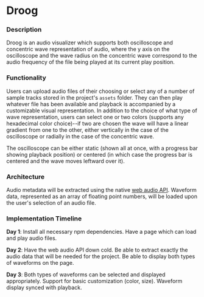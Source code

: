 # Droog

### Description

Droog is an audio visualizer which supports both oscilloscope and concentric wave representation of audio, where the y axis on the oscilloscope and the wave radius on the concentric wave correspond to the audio frequency of the file being played at its current play position.

### Functionality

Users can upload audio files of their choosing or select any of a number of sample tracks stored in the project's `assets` folder. They can then play whatever file has been available and playback is accompanied by a customizable visual representation. In addition to the choice of what type of wave representation, users can select one or two colors (supports any hexadecimal color choice)--if two are chosen the wave will have a linear gradient from one to the other, either vertically in the case of the oscilloscope or radially in the case of the concentric wave.

The oscilloscope can be either static (shown all at once, with a progress bar showing playback position) or centered (in which case the progress bar is centered and the wave moves leftward over it).

### Architecture

Audio metadata will be extracted using the native [web audio API](https://developer.mozilla.org/en-US/docs/Web/API/Web_Audio_API). Waveform data, represented as an array of floating point numbers, will be loaded upon the user's selection of an audio file.

### Implementation Timeline

**Day 1**: Install all necessary npm dependencies. Have a page which can load and play audio files.

**Day 2**: Have the web audio API down cold. Be able to extract exactly the audio data that will be needed for the project. Be able to display both types of waveforms on the page.

**Day 3**: Both types of waveforms can be selected and displayed appropriately. Support for basic customization (color, size). Waveform display synced with playback.
